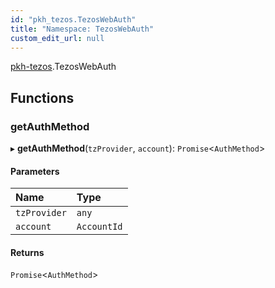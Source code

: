```yaml
---
id: "pkh_tezos.TezosWebAuth"
title: "Namespace: TezosWebAuth"
custom_edit_url: null
---
```


[pkh-tezos](../modules/pkh_tezos.md).TezosWebAuth

## Functions

### getAuthMethod

▸ **getAuthMethod**(`tzProvider`, `account`): `Promise`\<`AuthMethod`\>

#### Parameters

| Name | Type |
| :------ | :------ |
| `tzProvider` | `any` |
| `account` | `AccountId` |

#### Returns

`Promise`\<`AuthMethod`\>
